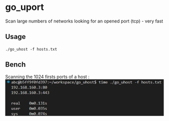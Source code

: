 # go_uport
Scan large numbers of networks looking for an opened port (tcp) - very fast

## Usage

`./go_uhost -f hosts.txt`

## Bench

Scanning the 1024 firsts ports of a host :
<img src="bench_uhost.png">
